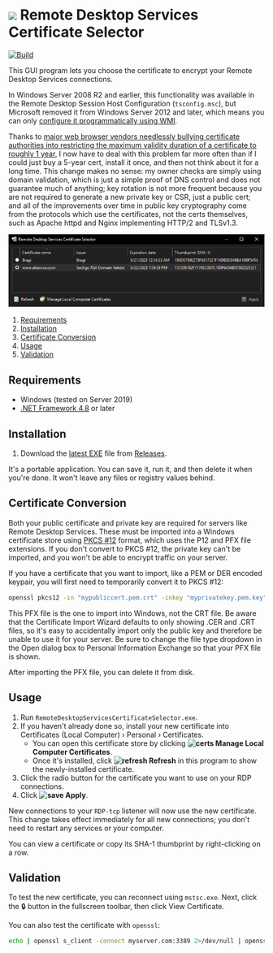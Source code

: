 <img src="https://raw.githubusercontent.com/Aldaviva/RemoteDesktopServicesCertificateSelector/master/RemoteDesktopServicesCertificateSelector/Resources/terminalServicesManagement.ico" width="32" /> Remote Desktop Services Certificate Selector
===

[![Build](https://img.shields.io/github/actions/workflow/status/Aldaviva/RemoteDesktopServicesCertificateSelector/dotnetframework.yml?branch=master&logo=github)](https://github.com/Aldaviva/RemoteDesktopServicesCertificateSelector/actions/workflows/dotnetframework.yml)

This GUI program lets you choose the certificate to encrypt your Remote Desktop Services connections.

In Windows Server 2008 R2 and earlier, this functionality was available in the Remote Desktop Session Host Configuration (`tsconfig.msc`), but Microsoft removed it from Windows Server 2012 and later, which means you can only [configure it programmatically using WMI](https://serverfault.com/a/444287/227008).

Thanks to [major web browser vendors needlessly bullying certificate authorities into restricting the maximum validity duration of a certificate to roughly 1 year](https://www.ssls.com/blog/apples-new-ssl-lifetime-limitation-and-what-it-means-for-you/), I now have to deal with this problem far more often than if I could just buy a 5-year cert, install it once, and then not think about it for a long time. This change makes no sense: my owner checks are simply using domain validation, which is just a simple proof of DNS control and does not guarantee much of anything; key rotation is not more frequent because you are not required to generate a new private key or CSR, just a public cert; and all of the improvements over time in public key cryptography come from the protocols which use the certificates, not the certs themselves, such as Apache httpd and Nginx implementing HTTP/2 and TLSv1.3.

![screenshot](.github/images/screenshot-dark.png)

<!-- MarkdownTOC autolink="true" bracket="round" autoanchor="false" levels="1,2,3" style="ordered" -->

1. [Requirements](#requirements)
1. [Installation](#installation)
1. [Certificate Conversion](#certificate-conversion)
1. [Usage](#usage)
1. [Validation](#validation)

<!-- /MarkdownTOC -->

## Requirements

- Windows (tested on Server 2019)
- [.NET Framework 4.8](https://dotnet.microsoft.com/download/dotnet-framework) or later

## Installation

1. Download the [latest EXE](https://github.com/Aldaviva/RemoteDesktopServicesCertificateSelector/releases/latest/download/RemoteDesktopServicesCertificateSelector.exe) file from [Releases](https://github.com/Aldaviva/RemoteDesktopServicesCertificateSelector/releases/latest).

It's a portable application. You can save it, run it, and then delete it when you're done. It won't leave any files or registry values behind.

## Certificate Conversion
Both your public certificate and private key are required for servers like Remote Desktop Services. These must be imported into a Windows certificate store using [PKCS #12](https://wikipedia.org/wiki/PKCS_12) format, which uses the P12 and PFX file extensions. If you don't convert to PKCS #12, the private key can't be imported, and you won't be able to encrypt traffic on your server.

If you have a certificate that you want to import, like a PEM or DER encoded keypair, you will first need to temporarily convert it to PKCS #12:

```sh
openssl pkcs12 -in "mypubliccert.pem.crt" -inkey "myprivatekey.pem.key" -out "mycertandkey.pfx" -export
```

This PFX file is the one to import into Windows, not the CRT file. Be aware that the Certificate Import Wizard defaults to only showing .CER and .CRT files, so it's easy to accidentally import only the public key and therefore be unable to use it for your server. Be sure to change the file type dropdown in the Open dialog box to Personal Information Exchange so that your PFX file is shown.

After importing the PFX file, you can delete it from disk.

## Usage

1. Run `RemoteDesktopServicesCertificateSelector.exe`.
1. If you haven't already done so, install your new certificate into Certificates (Local Computer) › Personal › Certificates.
    - You can open this certificate store by clicking **![certs](https://raw.githubusercontent.com/Aldaviva/RemoteDesktopServicesCertificateSelector/master/RemoteDesktopServicesCertificateSelector/Resources/certs.ico?_=1) Manage Local Computer Certificates**.
    - Once it's installed, click **![refresh](https://raw.githubusercontent.com/Aldaviva/RemoteDesktopServicesCertificateSelector/master/RemoteDesktopServicesCertificateSelector/Resources/refresh.png) Refresh** in this program to show the newly-installed certificate.
1. Click the radio button for the certificate you want to use on your RDP connections.
1. Click **![save](https://raw.githubusercontent.com/Aldaviva/RemoteDesktopServicesCertificateSelector/master/RemoteDesktopServicesCertificateSelector/Resources/save.ico) Apply**.

New connections to your `RDP-tcp` listener will now use the new certificate. This change takes effect immediately for all new connections; you don't need to restart any services or your computer.

You can view a certificate or copy its SHA-1 thumbprint by right-clicking on a row.

## Validation

To test the new certificate, you can reconnect using `mstsc.exe`. Next, click the 🔒 button in the fullscreen toolbar, then click View Certificate.

You can also test the certificate with `openssl`:
```sh
echo | openssl s_client -connect myserver.com:3389 2>/dev/null | openssl x509 -noout -text
```
